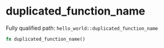 # duplicated_function_name

Fully qualified path: `hello_world::duplicated_function_name`

```rust
fn duplicated_function_name()
```


